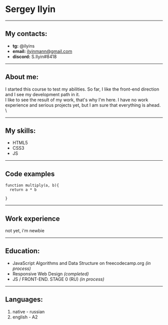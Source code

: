 # Sergey Ilyin   
****   
## My contacts:   
- **tg:** @ilyins   
- **email:** ilyinmann@gmail.com   
- **discord:** S.Ilyin#8418   
****   
## About me:   
I started this course to test my abilities. So far, I like the front-end direction and I see my development path in it. \
I like to see the result of my work, that's why I'm here. I have no work experience and serious projects yet, but I am sure that everything is ahead. \
****   
## My skills:   
- HTML5   
- CSS3   
- JS   
****   
## Code examples   
```
function multiply(a, b){
  return a * b

}
```
****   
## Work experience   
not yet, i'm newbie   
****   
## Education:   
- JavaScript Algorithms and Data Structure on freecodecamp.org *(in process)*   
- Responsive Web Design *(completed)*   
- JS / FRONT-END. STAGE 0 (RU) *(in process)*   
****   
## Languages:   
1. native - russian   
2. english - A2   




